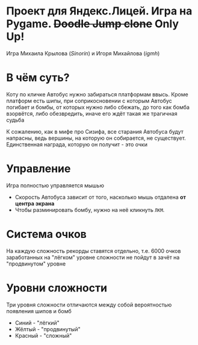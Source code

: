 # Проект для Яндекс.Лицей. Игра на Pygame. ~~Doodle Jump clone~~ Only Up!
Игра Михаила Крылова (*Sinorin*) и Игоря Михайлова (*igmh*)

# В чём суть?

Коту по кличке Автобус нужно забираться платформам ввысь. Кроме платформ есть шипы, при соприкосновении с которым Автобус погибает и бомбы, от которых нужно либо сбежать, до того как бомба взорвётся, либо обезвредить, иначе его ждёт такая же трагичная судьба

К сожалению, как в мифе про Сизифа, все старания Автобуса будут напрасны, ведь вершины, на которую он собирается, не существует. Единственная награда, которую он получит - это очки

# Управление

Игра полностью управляется мышью
- Скорость Автобуса зависит от того, насколько мышь отдалена **от центра экрана**
- Чтобы разминировать бомбу, нужно на неё кликнуть `ЛКМ`.

# Система очков

На каждую сложность рекорды ставятся отдельно, т.е. 6000 очков заработанных на "лёгком" уровне сложности не пойдут в зачёт на "продвинутом" уровне

# Уровни сложности

Три уровня сложности отличаются между собой вероятностью появления шипов и бомб
- Синий - "лёгкий"
- Жёлтый - "продвинутый"
- Красный - "сложный"
